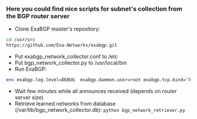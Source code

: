 ### Here you could find nice scripts for subnet's collection from the BGP router server

- Clone ExaBGP master's repository:
```bash
cd /usr/src
https://github.com/Exa-Networks/exabgp.git
```
- Put exabgp_network_collector.conf to /etc
- Put bgp_network_collector.py to /usr/local/bin
- Run ExaBGP:
```bash
env exabgp.log.level=DEBUG  exabgp.daemon.user=root exabgp.tcp.bind="0.0.0.0" exabgp.tcp.port=179 exabgp.daemon.daemonize=false exabgp.daemon.pid=/var/run/exabgp.pid exabgp.log.destination=/var/log/exabgp.log sbin/exabgp exabgp_network_collector.conf
```
- Wait few minutes while all announces received (depends on router server size)
- Retrieve learned networks from database (/var/lib/bgp_network_collector.db): ```python bgp_network_retriever.py```
